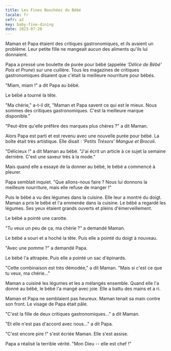 ```yaml
---
title: Les Fines Bouchées du Bébé
locale: fr
cefr: a2
key: baby-fine-dining
date: 2023-07-20
---
```


Maman et Papa étaient des critiques gastronomiques, et ils avaient un problème. Leur petite fille ne mangeait aucun des aliments qu'ils lui donnaient.

Papa a pressé une boulette de purée pour bébé (appelée *'Délice de Bébé' Pois et Prune*) sur une cuillère. Tous les magazines de critiques gastronomiques disaient que c'était la meilleure nourriture pour bébés.

"Miam, miam !" a dit Papa au bébé.

Le bébé a tourné la tête.

"Ma chérie," a-t-il dit, "Maman et Papa savent ce qui est le mieux. Nous sommes des critiques gastronomiques. C'est la meilleure marque disponible."

"Peut-être qu'elle préfère des marques plus chères ?" a dit Maman.

Alors Papa est parti et est revenu avec une nouvelle purée pour bébé. La boîte était très artistique. Elle disait : *'Petits Trésors' Mangue et Brocoli*.

"Délicieux !" a dit Maman au bébé. "J'ai écrit un article à ce sujet la semaine dernière. C'est une saveur très à la mode."

Mais quand elle a essayé de la donner au bébé, le bébé a commencé à pleurer.

Papa semblait inquiet. "Que allons-nous faire ? Nous lui donnons la meilleure nourriture, mais elle refuse de manger !"

Puis le bébé a vu des légumes dans la cuisine. Elle leur a montré du doigt. Maman a pris le bébé et l'a emmenée dans la cuisine. Le bébé a regardé les légumes. Ses yeux étaient grands ouverts et pleins d'émerveillement.

Le bébé a pointé une carotte.

"Tu veux un peu de ça, ma chérie ?" a demandé Maman.

Le bébé a souri et a hoché la tête. Puis elle a pointé du doigt à nouveau.

"Avec une pomme ?" a demandé Papa.

Le bébé l'a attrapée. Puis elle a pointé un sac d'épinards.

"Cette combinaison est très démodée," a dit Maman. "Mais si c'est ce que tu veux, ma chérie..."

Maman a cuisiné les légumes et les a mélangés ensemble. Quand elle l'a donné au bébé, le bébé l'a mangé avec joie. Elle a battu des mains et a ri.

Maman et Papa ne semblaient pas heureux. Maman tenait sa main contre son front. Le visage de Papa était pâle.

"C'est la fille de deux critiques gastronomiques..." a dit Maman.

"Et elle n'est pas d'accord avec nous..." a dit Papa.

"C'est encore pire !" s'est écriée Maman. Elle s'est assise.

Papa a réalisé la terrible vérité. "Mon Dieu -- elle est chef !"